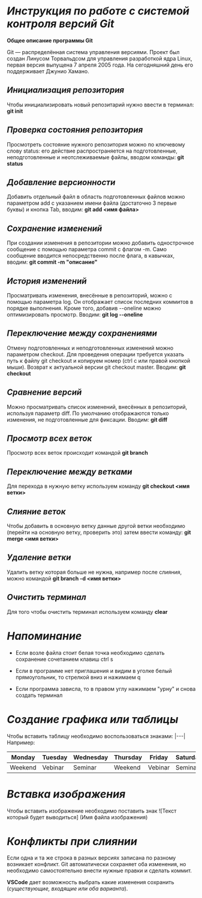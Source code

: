 # ***Инструкция по работе с системой контроля версий Git***

**Общее описание программы Git**

Git  — распределённая система управления версиями. Проект был создан Линусом Торвальдсом для управления разработкой ядра Linux, первая версия выпущена 7 апреля 2005 года. На сегодняшний день его поддерживает Джунио Хамано.

## *Инициализация репозитория*

Чтобы инициализировать новый репозитарий нужно ввести в терминал: **git init**

## *Проверка состояния репозитория*

Просмотреть состояние нужного репозитория можно по ключевому слову status: его действие распространяется на подготовленные, неподготовленные и неотслеживаемые файлы, вводом команды: __git status__

## *Добавление версионности*

Добавить отдельный файл в область подготовленных файлов можно параметром add с указанием имени файла (достаточно 3 первые буквы) и кнопка Tab, вводим: **git add <имя файла>**            

## *Сохранение изменений*

При создании изменения в репозитории можно добавить однострочное сообщение с помощью параметра commit с флагом -m. Само сообщение вводится непосредственно после флага, в кавычках, вводим: **git commit -m "описание"**

## *История изменений*

Просматривать изменения, внесённые в репозиторий, можно с помощью параметра log. Он отображает список последних коммитов в порядке выполнения. Кроме того, добавив  --oneline можно оптимизировать просмотр. 
Вводим: __git log --oneline__


## *Переключение между сохранениями*

Отмену подготовленных и неподготовленных изменений можно параметром checkout. Для проведения операции требуется указать путь к файлу git checkout и копируем номер (ctrl c или правой кнопкой мыши). Возврат к актуальной версии git checkout master. Вводим:  **git checkout**

## *Cравнение версий*

Можно просматривать список изменений, внесённых в репозиторий, используя параметр diff. По умолчанию отображаются только изменения, не подготовленные для фиксации. Вводим: **git diff**

## *Просмотр всех веток*

Просмотр всех веток происходит командой **git branch**

## *Переключение между ветками*

Для перехода в нужную ветку используем команду __git checkout <имя ветки>__

## *Слияние веток*

Чтобы добавить в основную ветку данные другой ветки необходимо (перейти на основную ветку, проверить это) затем ввести команду: **git merge <имя ветки>**

## *Удаление ветки*

Удалить ветку которая больше не нужна, например после слияния, можно командой __git branch -d <имя ветки>__

## *Очистить терминал*

Для того чтобы очистить терминал используем команду **clear**

# *Напоминание*

* Если возле файла стоит белая точка необходимо сделать сохранение сочетанием клавиш ctrl s
 
* Если в программе нет приглашения и видим в уголке белый прямоугольник, то стрелкой вниз и нажимаем q

* Если программа зависла, то в правом углу нажимаем "урну" и снова создать терминал

# *Создание графика или таблицы*

Чтобы вставить таблицу необходимо воспользоваться знаками: |---| Например:

| Monday | Tuesday| Wednesday |Thursday| Friday|Saturday| Sunday|
| ------| --------| --------| ------|-----| ----|-----|
| Weekend | Vebinar |Seminar| Weekend| Vebinar| Seminar| Weekend|

# *Вставка изображения*

Чтобы вставить изображение необходимо поставить знак ![Текст который будет выводиться] (Имя файла изображения)
# *Конфликты при слиянии*

Если одна и та же строка в разных версиях записана по разному возникает конфликт. Git автоматически сохраняет оба изменения, но необходимо самостоятельно внести нужные правки и сделать коммит. 

**VSCode** дает возможность выбрать какие изменения сохранить (*существующие, входящие или оба варианта*).
